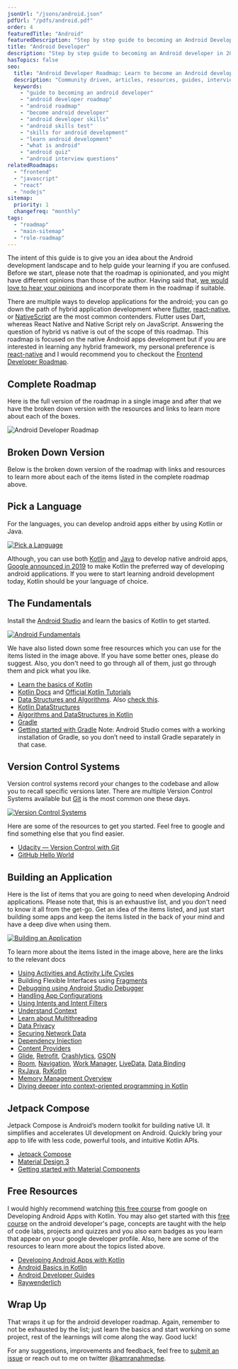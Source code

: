 ```yaml
---
jsonUrl: "/jsons/android.json"
pdfUrl: "/pdfs/android.pdf"
order: 4
featuredTitle: "Android"
featuredDescription: "Step by step guide to becoming an Android Developer in 2022"
title: "Android Developer"
description: "Step by step guide to becoming an Android developer in 2022"
hasTopics: false
seo:
  title: "Android Developer Roadmap: Learn to become an Android developer"
  description: "Community driven, articles, resources, guides, interview questions, quizzes for android development. Learn to become a modern Android developer by following the steps, skills, resources and guides listed in this roadmap."
  keywords:
    - "guide to becoming an android developer"
    - "android developer roadmap"
    - "android roadmap"
    - "become android developer"
    - "android developer skills"
    - "android skills test"
    - "skills for android development"
    - "learn android development"
    - "what is android"
    - "android quiz"
    - "android interview questions"
relatedRoadmaps:
  - "frontend"
  - "javascript"
  - "react"
  - "nodejs"
sitemap:
  priority: 1
  changefreq: "monthly"
tags:
  - "roadmap"
  - "main-sitemap"
  - "role-roadmap"
---
```


The intent of this guide is to give you an idea about the Android development landscape and to help guide your learning if you are confused. Before we start, please note that the roadmap is opinionated, and you might have different opinions than those of the author. Having said that, [we would love to hear your opinions](https://github.com/kamranahmedse/developer-roadmap/issues/new) and incorporate them in the roadmap if suitable.

There are multiple ways to develop applications for the android; you can go down the path of hybrid application development where [flutter](https://flutter.dev/), [react-native](https://reactnative.dev/), or [NativeScript](https://www.nativescript.org/) are the most common contenders. Flutter uses Dart, whereas React Native and Native Script rely on JavaScript. Answering the question of hybrid vs native is out of the scope of this roadmap. This roadmap is focused on the native Android apps development but if you are interested in learning any hybrid framework, my personal preference is [react-native](https://reactnative.dev) and I would recommend you to checkout the [Frontend Developer Roadmap](/frontend).

## Complete Roadmap

Here is the full version of the roadmap in a single image and after that we have the broken down version with the resources and links to learn more about each of the boxes.

<img alt='Android Developer Roadmap' style='--aspect-ratio:1076px/1243px' src="/assets/roadmaps/android/roadmap.png" fetchpriority="high" />

## Broken Down Version
Below is the broken down version of the roadmap with links and resources to learn more about each of the items listed in the complete roadmap above.

## Pick a Language
For the languages, you can develop android apps either by using Kotlin or Java.

[![Pick a Language](/assets/roadmaps/android/pick-language.svg)](/assets/roadmaps/android/pick-language.svg)

Although, you can use both [Kotlin](https://en.wikipedia.org/wiki/Kotlin_(programming_language)) and [Java](https://en.wikipedia.org/wiki/Java_(programming_language)) to develop native android apps, [Google announced in 2019](https://android-developers.googleblog.com/2019/05/google-io-2019-empowering-developers-to-build-experiences-on-Android-Play.html) to make Kotlin the preferred way of developing android applications. If you were to start learning android development today, Kotlin should be your language of choice.

## The Fundamentals
Install the [Android Studio](https://developer.android.com/studio) and learn the basics of Kotlin to get started. 

[![Android Fundamentals](/assets/roadmaps/android/the-fundamentals.png)](/assets/roadmaps/android/the-fundamentals.png)

We have also listed down some free resources which you can use for the items listed in the image above. If you have some better ones, please do suggest. Also, you don't need to go through all of them, just go through them and pick what you like.

* [Learn the basics of Kotlin](https://blog.teamtreehouse.com/absolute-beginners-guide-kotlin)
* [Kotlin Docs](https://kotlinlang.org/docs/reference/basic-syntax.html) and [Official Kotlin Tutorials](https://kotlinlang.org/docs/tutorials/)
* [Data Structures and Algorithms](https://www.studytonight.com/data-structures/introduction-to-data-structures). Also [check this](https://www.tutorialspoint.com/data_structures_algorithms/index.htm).
* [Kotlin DataStructures](https://kotlinlang.org/docs/reference/collections-overview.html)
* [Algorithms and DataStructures in Kotlin](https://github.com/bmaslakov/kotlin-algorithm-club)
* [Gradle](https://docs.gradle.org/current/userguide/what_is_gradle.html)
* [Getting started with Gradle](https://docs.gradle.org/current/userguide/getting_started.html)
Note: Android Studio comes with a working installation of Gradle, so you don’t need to install Gradle separately in that case.

## Version Control Systems
Version control systems record your changes to the codebase and allow you to recall specific versions later. There are multiple Version Control Systems available but [Git](https://git-scm.com/) is the most common one these days.

[![Version Control Systems](/assets/roadmaps/android/git-github.png)](/assets/roadmaps/android/git-github.png)

Here are some of the resources to get you started. Feel free to google and find something else that you find easier.

* [Udacity — Version Control with Git](https://www.udacity.com/course/version-control-with-git--ud123)
* [GitHub Hello World](https://guides.github.com/activities/hello-world/)

## Building an Application

Here is the list of items that you are going to need when developing Android applications. Please note that, this is an exhaustive list, and you don't need to know it all from the get-go. Get an idea of the items listed, and just start building some apps and keep the items listed in the back of your mind and have a deep dive when using them. 

[![Building an Application](/assets/roadmaps/android/build-an-application.png)](/assets/roadmaps/android/build-an-application.png)

To learn more about the items listed in the image above, here are the links to the relevant docs

* [Using Activities and Activity Life Cycles](https://developer.android.com/guide/components/activities/intro-activities)
* Building Flexible Interfaces using [Fragments](https://developer.android.com/guide/components/fragments)
* [Debugging using Android Studio Debugger](https://developer.android.com/studio/debug)
* [Handling App Configurations](https://developer.android.com/work/managed-configurations)
* [Using Intents and Intent Filters](https://developer.android.com/guide/components/intents-filters)
* [Understand Context](https://guides.codepath.com/android/Using-Context)
* [Learn about Multithreading](https://developer.android.com/training/multiple-threads)
* [Data Privacy](https://www.raywenderlich.com/6901838-data-privacy-for-android)
* [Securing Network Data](https://www.raywenderlich.com/5634-securing-network-data-tutorial-for-android)
* [Dependency Injection](https://developer.android.com/training/dependency-injection)
* [Content Providers](https://developer.android.com/guide/topics/providers/content-providers)
* [Glide](https://github.com/bumptech/glide), [Retrofit](https://square.github.io/retrofit/), [Crashlytics](https://firebase.google.com/docs/crashlytics/get-started), [GSON](https://github.com/google/gson)
* [Room](https://developer.android.com/topic/libraries/architecture/room), [Navigation](https://developer.android.com/guide/navigation/navigation-getting-started), [Work Manager](https://developer.android.com/topic/libraries/architecture/workmanager), [LiveData](https://developer.android.com/topic/libraries/architecture/livedata), [Data Binding](https://developer.android.com/topic/libraries/data-binding)
* [RxJava](https://github.com/ReactiveX/RxJava), [RxKotlin](https://github.com/ReactiveX/RxKotlin)
* [Memory Management Overview](https://developer.android.com/topic/performance/memory-overview)
* [Diving deeper into context-oriented programming in Kotlin](https://proandroiddev.com/diving-deeper-into-context-oriented-programming-in-kotlin-3ecb4ec38814)  

## Jetpack Compose
Jetpack Compose is Android’s modern toolkit for building native UI. It simplifies and accelerates UI development on Android. Quickly bring your app to life with less code, powerful tools, and intuitive Kotlin APIs.
* [Jetpack Compose](https://developer.android.com/jetpack/compose/documentation)
* [Material Design 3](https://m3.material.io/)
* [Getting started with Material Components](https://m3.material.io/libraries/mdc-android/getting-started)

## Free Resources
I would highly recommend watching [this free course](https://www.udacity.com/course/developing-android-apps-with-kotlin--ud9012) from google on Developing Android Apps with Kotlin. You may also get started with this [free course](https://developer.android.com/courses/android-basics-kotlin/course) on the android developer's page, concepts are taught with the help of code labs, projects and quizzes and you also earn badges as you learn that appear on your google developer profile. Also, here are some of the resources to learn more about the topics listed above.

* [Developing Android Apps with Kotlin](https://www.udacity.com/course/developing-android-apps-with-kotlin--ud9012)
* [Android Basics in Kotlin](https://developer.android.com/courses/android-basics-kotlin/course)
* [Android Developer Guides](https://developer.android.com/guide)
* [Raywenderlich](https://www.raywenderlich.com)

## Wrap Up

That wraps it up for the android developer roadmap. Again, remember to not be exhausted by the list; just learn the basics and start working on some project, rest of the learnings will come along the way. Good luck!
 
For any suggestions, improvements and feedback, feel free to [submit an issue](https://github.com/kamranahmedse/developer-roadmap) or reach out to me on twitter [@kamranahmedse](https://twitter.com/kamranahmedse).
